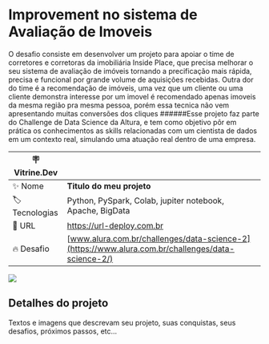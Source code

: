 # Improvement no sistema de Avaliação de Imoveis

O desafio consiste em desenvolver um projeto para apoiar o time de corretores e corretoras da imobiliária Inside Place, que precisa melhorar o seu sistema de avaliação de imóveis tornando a precificação mais rápida, precisa e funcional por grande volume de aquisições recebidas.
Outra dor do time é a recomendação de imóveis, uma vez que um cliente ou uma cliente demonstra interesse por um imovel é recomendado apenas imoveis da mesma região pra mesma pessoa, porém essa tecnica não vem apresentando muitas conversões dos cliques
######Esse projeto faz parte do Challenge de Data Science da Altura, e tem como objetivo pôr em prática os conhecimentos as skills relacionadas com um cientista de dados em um contexto real, simulando uma atuação real dentro de uma empresa.



| :placard: Vitrine.Dev |     |
| -------------  | --- |
| :sparkles: Nome        | **Titulo do meu projeto**
| :label: Tecnologias | Python, PySpark, Colab, jupiter notebook, Apache, BigData
| :rocket: URL         | https://url-deploy.com.br
| :fire: Desafio     | [www.alura.com.br/challenges/data-science-2](https://www.alura.com.br/challenges/data-science-2/)

<!-- Inserir imagem com a #vitrinedev ao final do link -->
![](https://via.placeholder.com/1200x500.png?text=imagem+lindona+do+meu+projeto#vitrinedev)

## Detalhes do projeto

Textos e imagens que descrevam seu projeto, suas conquistas, seus desafios, próximos passos, etc...
